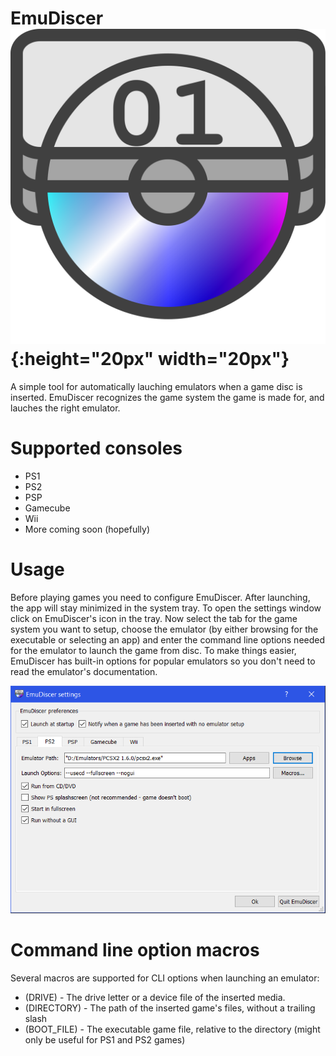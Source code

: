 # EmuDiscer ![Alt text](EmuDiscer.svg?raw=true){:height="20px" width="20px"}
A simple tool for automatically lauching emulators when a game disc is inserted.
EmuDiscer recognizes the game system the game is made for, and lauches the right emulator.

# Supported consoles
* PS1
* PS2
* PSP
* Gamecube
* Wii
* More coming soon (hopefully)

# Usage
Before playing games you need to configure EmuDiscer. After launching, the app will stay minimized in the system tray.
To open the settings window click on EmuDiscer's icon in the tray. Now select the tab for the game system you want to setup, choose the emulator (by either browsing for the executable or selecting an app) and enter the command line options needed for the emulator to launch the game from disc. To make things easier, EmuDiscer has built-in options for popular emulators so you don't need to read the emulator's documentation.

![Alt text](docs/settings.png?raw=true)

# Command line option macros
Several macros are supported for CLI options when launching an emulator:
* (DRIVE) - The drive letter or a device file of the inserted media. 
* (DIRECTORY) - The path of the inserted game's files, without a trailing slash
* (BOOT_FILE) - The executable game file, relative to the directory (might only be useful for PS1 and PS2 games)